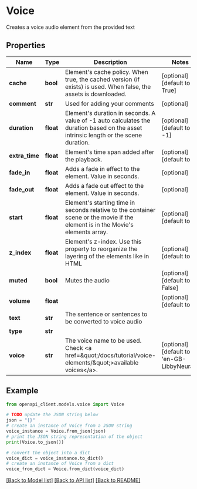 # Voice

Creates a voice audio element from the provided text

## Properties

Name | Type | Description | Notes
------------ | ------------- | ------------- | -------------
**cache** | **bool** | Element&#39;s cache policy. When true, the cached version (if exists) is used. When false, the assets is downloaded. | [optional] [default to True]
**comment** | **str** | Used for adding your comments | [optional] 
**duration** | **float** | Element&#39;s duration in seconds. A value of -1 auto calculates the duration based on the asset intrinsic length or the scene duration. | [optional] [default to -1]
**extra_time** | **float** | Element&#39;s time span added after the playback. | [optional] [default to 0]
**fade_in** | **float** | Adds a fade in effect to the element. Value in seconds. | [optional] 
**fade_out** | **float** | Adds a fade out effect to the element. Value in seconds. | [optional] 
**start** | **float** | Element&#39;s starting time in seconds relative to the container scene or the movie if the element is in the Movie&#39;s elements array. | [optional] [default to 0]
**z_index** | **float** | Element&#39;s z-index. Use this property to reorganize the layering of the elements like in HTML | [optional] [default to 0]
**muted** | **bool** | Mutes the audio | [optional] [default to False]
**volume** | **float** |  | [optional] [default to 5]
**text** | **str** | The sentence or sentences to be converted to voice audio | 
**type** | **str** |  | 
**voice** | **str** | The voice name to be used. Check &lt;a href&#x3D;\&quot;/docs/tutorial/voice-elements/\&quot;&gt;available voices&lt;/a&gt;. | [optional] [default to 'en-GB-LibbyNeural']

## Example

```python
from openapi_client.models.voice import Voice

# TODO update the JSON string below
json = "{}"
# create an instance of Voice from a JSON string
voice_instance = Voice.from_json(json)
# print the JSON string representation of the object
print(Voice.to_json())

# convert the object into a dict
voice_dict = voice_instance.to_dict()
# create an instance of Voice from a dict
voice_from_dict = Voice.from_dict(voice_dict)
```
[[Back to Model list]](../README.md#documentation-for-models) [[Back to API list]](../README.md#documentation-for-api-endpoints) [[Back to README]](../README.md)


